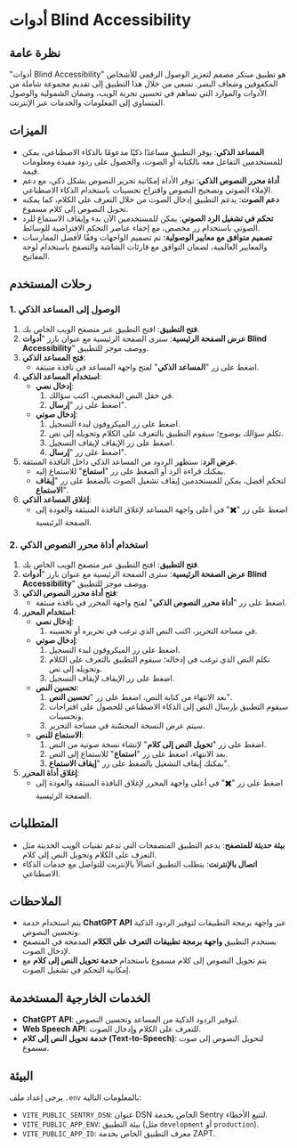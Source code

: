 # أدوات Blind Accessibility

## نظرة عامة

"أدوات Blind Accessibility" هو تطبيق مبتكر مصمم لتعزيز الوصول الرقمي للأشخاص المكفوفين وضعاف البصر. نسعى من خلال هذا التطبيق إلى تقديم مجموعة شاملة من الأدوات والموارد التي تساهم في تحسين تجربة الويب، وضمان الشمولية والوصول المتساوي إلى المعلومات والخدمات عبر الإنترنت.

## الميزات

- **المساعد الذكي**: يوفر التطبيق مساعدًا ذكيًا مدعومًا بالذكاء الاصطناعي، يمكن للمستخدمين التفاعل معه بالكتابة أو الصوت، والحصول على ردود مفيدة ومعلومات قيمة.
- **أداة محرر النصوص الذكي**: توفر الأداة إمكانية تحرير النصوص بشكل ذكي، مع دعم الإملاء الصوتي وتصحيح النصوص واقتراح تحسينات باستخدام الذكاء الاصطناعي.
- **دعم الصوت**: يدعم التطبيق إدخال الصوت من خلال التعرف على الكلام، كما يمكنه تحويل النصوص إلى كلام مسموع.
- **تحكم في تشغيل الرد الصوتي**: يمكن للمستخدمين الآن بدء وإيقاف الاستماع للرد الصوتي باستخدام زر مخصص، مع إخفاء عناصر التحكم الافتراضية للوسائط.
- **تصميم متوافق مع معايير الوصولية**: تم تصميم الواجهات وفقًا لأفضل الممارسات والمعايير العالمية، لضمان التوافق مع قارئات الشاشة والتصفح باستخدام لوحة المفاتيح.

## رحلات المستخدم

### 1. الوصول إلى المساعد الذكي

1. **فتح التطبيق**: افتح التطبيق عبر متصفح الويب الخاص بك.
2. **عرض الصفحة الرئيسية**: سترى الصفحة الرئيسية مع عنوان بارز "**أدوات Blind Accessibility**" ووصف موجز للتطبيق.
3. **فتح المساعد الذكي**:
   - اضغط على زر "**المساعد الذكي**" لفتح واجهة المساعد في نافذة منبثقة.
4. **استخدام المساعد الذكي**:
   - **إدخال نصي**:
     1. في حقل النص المخصص، اكتب سؤالك.
     2. اضغط على زر "**إرسال**".
   - **إدخال صوتي**:
     1. اضغط على زر الميكروفون لبدء التسجيل.
     2. تكلم سؤالك بوضوح؛ سيقوم التطبيق بالتعرف على الكلام وتحويله إلى نص.
     3. اضغط على زر الإيقاف لإيقاف التسجيل.
     4. اضغط على زر "**إرسال**".
5. **عرض الرد**: ستظهر الردود من المساعد الذكي داخل النافذة المنبثقة.
   - يمكنك قراءة الرد أو الضغط على زر "**استماع**" للاستماع إليه.
   - لتحكم أفضل، يمكن للمستخدمين إيقاف تشغيل الصوت بالضغط على زر "**إيقاف الاستماع**".
6. **إغلاق المساعد الذكي**:
   - اضغط على زر "**✖️**" في أعلى واجهة المساعد لإغلاق النافذة المنبثقة والعودة إلى الصفحة الرئيسية.

### 2. استخدام أداة محرر النصوص الذكي

1. **فتح التطبيق**: افتح التطبيق عبر متصفح الويب الخاص بك.
2. **عرض الصفحة الرئيسية**: سترى الصفحة الرئيسية مع عنوان بارز "**أدوات Blind Accessibility**" ووصف موجز للتطبيق.
3. **فتح أداة محرر النصوص الذكي**:
   - اضغط على زر "**أداة محرر النصوص الذكي**" لفتح واجهة المحرر في نافذة منبثقة.
4. **استخدام المحرر**:
   - **إدخال نصي**:
     1. في مساحة التحرير، اكتب النص الذي ترغب في تحريره أو تحسينه.
   - **إدخال صوتي**:
     1. اضغط على زر الميكروفون لبدء التسجيل.
     2. تكلم النص الذي ترغب في إدخاله؛ سيقوم التطبيق بالتعرف على الكلام وتحويله إلى نص.
     3. اضغط على زر الإيقاف لإيقاف التسجيل.
   - **تحسين النص**:
     1. بعد الانتهاء من كتابة النص، اضغط على زر "**تحسين النص**".
     2. سيقوم التطبيق بإرسال النص إلى الذكاء الاصطناعي للحصول على اقتراحات وتحسينات.
     3. سيتم عرض النسخة المحسّنة في مساحة التحرير.
   - **الاستماع للنص**:
     1. اضغط على زر "**تحويل النص إلى كلام**" لإنشاء نسخة صوتية من النص.
     2. بعد الانتهاء، اضغط على زر "**استماع**" للاستماع إلى النص.
     3. يمكنك إيقاف التشغيل بالضغط على زر "**إيقاف الاستماع**".
5. **إغلاق أداة المحرر**:
   - اضغط على زر "**✖️**" في أعلى واجهة المحرر لإغلاق النافذة المنبثقة والعودة إلى الصفحة الرئيسية.

## المتطلبات

- **بيئة حديثة للمتصفح**: يدعم التطبيق المتصفحات التي تدعم تقنيات الويب الحديثة مثل التعرف على الكلام وتحويل النص إلى كلام.
- **اتصال بالإنترنت**: يتطلب التطبيق اتصالاً بالإنترنت للتواصل مع خدمات الذكاء الاصطناعي.

## الملاحظات

- يتم استخدام خدمة **ChatGPT API** عبر واجهة برمجة التطبيقات لتوفير الردود الذكية وتحسين النصوص.
- يستخدم التطبيق **واجهة برمجة تطبيقات التعرف على الكلام** المدمجة في المتصفح لإدخال الصوت.
- يتم تحويل النصوص إلى كلام مسموع باستخدام **خدمة تحويل النص إلى كلام** مع إمكانية التحكم في تشغيل الصوت.

## الخدمات الخارجية المستخدمة

- **ChatGPT API**: لتوفير الردود الذكية من المساعد وتحسين النصوص.
- **Web Speech API**: للتعرف على الكلام وإدخال الصوت.
- **خدمة تحويل النص إلى كلام (Text-to-Speech)**: لتحويل النصوص إلى صوت مسموع.

## البيئة

يرجى إعداد ملف `.env` بالمعلومات التالية:

- `VITE_PUBLIC_SENTRY_DSN`: عنوان DSN الخاص بخدمة Sentry لتتبع الأخطاء.
- `VITE_PUBLIC_APP_ENV`: بيئة التطبيق (مثل `development` أو `production`).
- `VITE_PUBLIC_APP_ID`: معرف التطبيق الخاص بخدمة ZAPT.